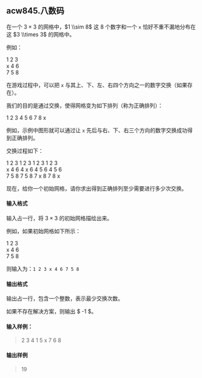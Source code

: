 ## acw845.八数码

在一个 $3×3$ 的网格中，$1 \\sim 8$ 这 $8$ 个数字和一个 `x` 恰好不重不漏地分布在这 $3 \\times 3$ 的网格中。

例如：

1 2 3 <br>
x 4 6 <br>
7 5 8 <br>

在游戏过程中，可以把 `x` 与其上、下、左、右四个方向之一的数字交换（如果存在）。

我们的目的是通过交换，使得网格变为如下排列（称为正确排列）：

1 2 3
4 5 6
7 8 x

例如，示例中图形就可以通过让 `x` 先后与右、下、右三个方向的数字交换成功得到正确排列。

交换过程如下：

1 2 3   1 2 3   1 2 3   1 2 3 <br>
x 4 6   4 x 6   4 5 6   4 5 6 <br>
7 5 8   7 5 8   7 x 8   7 8 x <br>

现在，给你一个初始网格，请你求出得到正确排列至少需要进行多少次交换。

#### 输入格式

输入占一行，将 $3 \times 3$ 的初始网格描绘出来。

例如，如果初始网格如下所示：

1 2 3 <br>
x 4 6 <br>
7 5 8 <br>

则输入为：`1 2 3 x 4 6 7 5 8`

#### 输出格式

输出占一行，包含一个整数，表示最少交换次数。

如果不存在解决方案，则输出 $ -1 $。

#### 输入样例：

> 2 3 4 1 5 x 7 6 8

#### 输出样例

> 19